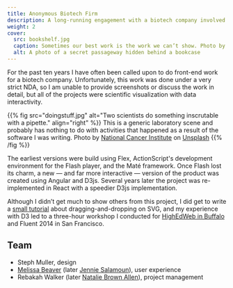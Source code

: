 ```yaml
---
title: Anonymous Biotech Firm
description: A long-running engagement with a biotech company involved a lot of interesting work I can only discuss in the most vague terms.
weight: 2
cover: 
  src: bookshelf.jpg
  caption: Sometimes our best work is the work we can’t show. Photo by <a href="https://unsplash.com/@usinglight?utm_source=unsplash&amp;utm_medium=referral&amp;utm_content=creditCopyText">Stefan Steinbauer</a> on <a href="https://unsplash.com/s/photos/secret?utm_source=unsplash&amp;utm_medium=referral&amp;utm_content=creditCopyText">Unsplash</a>
  alt: A photo of a secret passageway hidden behind a bookcase
---
```


For the past ten years I have often been called upon to do front-end work for a biotech company. Unfortunately, this work was done under a very strict NDA, so I am unable to provide screenshots or discuss the work in detail, but all of the projects were scientific visualization with data interactivity. 

{{% fig src="doingstuff.jpg" alt="Two scientists do something inscrutable with a pipette." align="right" %}}
  This is a generic laboratory scene and probably has nothing to do with activities that happened as a result of the software I was writing. Photo by <a href="https://unsplash.com/@nci?utm_source=unsplash&amp;utm_medium=referral&amp;utm_content=creditCopyText">National Cancer Institute</a> on <a href="https://unsplash.com/s/photos/biotech?utm_source=unsplash&amp;utm_medium=referral&amp;utm_content=creditCopyText">Unsplash</a>
{{% /fig %}}

The earliest versions were build using Flex, ActionScript's development environment for the Flash player, and the Maté framework. Once Flash lost its charm, a new — and far more interactive — version of the product was created using Angular and D3js. Several years later the project was re-implemented in React with a speedier D3js implementation. 

Although I didn’t get much to show others from this project, I did get to write a [small tutorial](https://gist.github.com/thudfactor/6611441) about dragging-and-dropping on SVG, and my experience with D3 led to a three-hour workshop I conducted for [HighEdWeb in Buffalo](http://2013.highedweb.org/EventDetail.aspx?guid=97c75143-469a-4fb4-a7c4-77ed3b949710) and Fluent 2014 in San Francisco.

## Team 
- Steph Muller, design
- [Melissa Beaver](https://www.insidenewcity.com/team/view/melissa-beaver) (later [Jennie Salamoun](https://www.insidenewcity.com/team/view/jennie-salamoun)), user experience
- Rebakah Walker (later [Natalie Brown Allen](https://www.insidenewcity.com/team/view/natalie-brown)), project management


